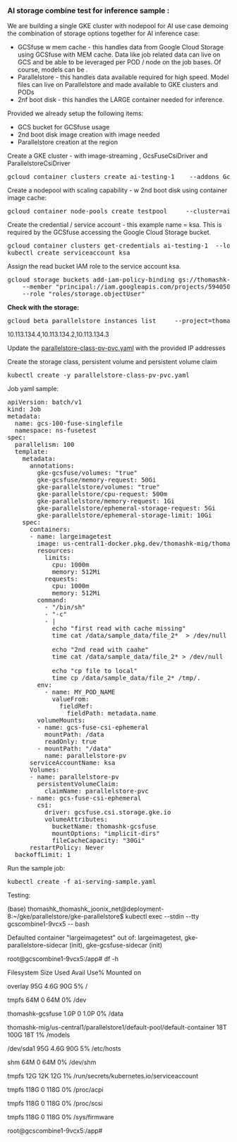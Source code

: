 <h3>AI storage combine test for inference sample :</h3>


<p>
We are building a single GKE cluster with nodepool for AI use case demoing the combination of storage options together for AI inference case: 
</p>
<ul>

<li>GCSfuse w mem cache  - this handles data from Google Cloud Storage using GCSfuse with MEM cache.  Data like job related data can live on GCS and be able to be leveraged per POD / node on the job bases. Of course, models can be . </li>

<li>Parallelstore - this handles data available required for high speed. Model files can live on Parallelstore and made available to GKE clusters and PODs</li>

<li>2nf boot disk - this handles the LARGE container needed for inference.  </li>
</ul>
<p>
Provided we already setup the following items:
</p>
<ul>

<li>GCS bucket for GCSfuse usage</li>

<li>2nd boot disk image creation with image needed</li>

<li>Parallelstore creation at the region</li>
</ul>
<p>
Create a GKE cluster - with image-streaming , GcsFuseCsiDriver and ParallelstoreCsiDriver
</p>



<pre class="prettyprint">gcloud container clusters create ai-testing-1    --addons GcsFuseCsiDriver     --addons=ParallelstoreCsiDriver    --cluster-version=1.30.5-gke.1443001     --location=us-central1   --workload-pool=thomashk-mig.svc.id.goog  --image-type="COS_CONTAINERD"  --enable-image-streaming  </pre>


<p>
Create a nodepool with scaling capability - w 2nd boot disk using container image cache:
</p>



<pre class="prettyprint">gcloud container node-pools create testpool     --cluster=ai-testing-1    --location=us-central1     --image-type="COS_CONTAINERD"     --enable-image-streaming --secondary-boot-disk=disk-image=projects/thomashk-mig/global/images/test-llama7b,mode=CONTAINER_IMAGE_CACHE  --machine-type=n1-standard-64 --enable-autoscaling --num-nodes 1 --min-nodes 1 --max-nodes 10 </pre>


<p>
Create the credential / service account - this example name = ksa.  This is required by the GCSfuse accessing the Google Cloud Storage bucket.
</p>



<pre class="prettyprint">gcloud container clusters get-credentials ai-testing-1  --location=us-central1
kubectl create serviceaccount ksa</pre>


<p>
Assign the read bucket IAM role to the service account ksa. 
</p>



<pre class="prettyprint">gcloud storage buckets add-iam-policy-binding gs://thomashk-gcsfuse \
    --member "principal://iam.googleapis.com/projects/594050280394/locations/global/workloadIdentityPools/thomashk-mig.svc.id.goog/subject/ns/default/sa/ksa" \
    --role "roles/storage.objectUser"</pre>


<p>
<strong>Check with the storage:</strong>
</p>



<pre class="prettyprint">gcloud beta parallelstore instances list     --project=thomashk-mig     --location=us-central1-a</pre>


<p>
10.113.134.4,10.113.134.2,10.113.134.3
</p>
<p>
Update the <a href="https://github.com/thomasnyc/gkestorage/blob/main/ai-sample/parallelstore-class-pv-pvc.yaml">parallelstore-class-pv-pvc.yaml</a> with the provided IP addresses
</p>
<p>
Create the storage class, persistent volume and persistent volume claim
</p>



<pre class="prettyprint">kubectl create -y parallelstore-class-pv-pvc.yaml</pre>


<p>
Job yaml sample:
</p>



<pre class="prettyprint">apiVersion: batch/v1
kind: Job
metadata:
  name: gcs-100-fuse-singlefile
  namespace: ns-fusetest
spec:
  parallelism: 100
  template:
    metadata:
      annotations:
        gke-gcsfuse/volumes: "true"
        gke-gcsfuse/memory-request: 50Gi
        gke-parallelstore/volumes: "true"
        gke-parallelstore/cpu-request: 500m
        gke-parallelstore/memory-request: 1Gi
        gke-parallelstore/ephemeral-storage-request: 5Gi
        gke-parallelstore/ephemeral-storage-limit: 10Gi
    spec:
      containers:
      - name: largeimagetest
        image: us-central1-docker.pkg.dev/thomashk-mig/thomashk-aitest/llama7bmodel
        resources:
          limits:
            cpu: 1000m
            memory: 512Mi
          requests:
            cpu: 1000m
            memory: 512Mi
        command:
          - "/bin/sh"
          - "-c"
          - |
            echo "first read with cache missing"
            time cat /data/sample_data/file_2*  > /dev/null

            echo "2nd read with caahe"
            time cat /data/sample_data/file_2* > /dev/null

            echo "cp file to local"
            time cp /data/sample_data/file_2* /tmp/.
        env:
          - name: MY_POD_NAME
            valueFrom:
              fieldRef:
                fieldPath: metadata.name
        volumeMounts:
        - name: gcs-fuse-csi-ephemeral
          mountPath: /data
          readOnly: true
        - mountPath: "/data"
          name: parallelstore-pv 
      serviceAccountName: ksa
      Volumes:
      - name: parallelstore-pv 
        persistentVolumeClaim:
          claimName: parallelstore-pvc
      - name: gcs-fuse-csi-ephemeral
        csi:
          driver: gcsfuse.csi.storage.gke.io
          volumeAttributes:
            bucketName: thomashk-gcsfuse
            mountOptions: "implicit-dirs"
            fileCacheCapacity: "30Gi"
      restartPolicy: Never
  backoffLimit: 1</pre>


<p>
Run the sample job: 
</p>



<pre class="prettyprint">kubectl create -f ai-serving-sample.yaml </pre>


<p>
Testing: 
</p>
<p>
(base) thomashk_thomashk_joonix_net@deployment-8:~/gke/parallelstore/gke-parallelstore$ kubectl exec --stdin --tty gcscombine1-9vcx5 -- bash
</p>
<p>
Defaulted container "largeimagetest" out of: largeimagetest, gke-parallelstore-sidecar (init), gke-gcsfuse-sidecar (init)
</p>
<p>
root@gcscombine1-9vcx5:/app# df -h
</p>
<p>
Filesystem                                                              Size  Used Avail Use% Mounted on
</p>
<p>
overlay                                                                  95G  4.6G   90G   5% /
</p>
<p>
tmpfs                                                                    64M     0   64M   0% /dev
</p>
<p>
thomashk-gcsfuse                                                        1.0P     0  1.0P   0% /data
</p>
<p>
thomashk-mig/us-central1/parallelstore1/default-pool/default-container   18T  100G   18T   1% /models
</p>
<p>
/dev/sda1                                                                95G  4.6G   90G   5% /etc/hosts
</p>
<p>
shm                                                                      64M     0   64M   0% /dev/shm
</p>
<p>
tmpfs                                                                    12G   12K   12G   1% /run/secrets/kubernetes.io/serviceaccount
</p>
<p>
tmpfs                                                                   118G     0  118G   0% /proc/acpi
</p>
<p>
tmpfs                                                                   118G     0  118G   0% /proc/scsi
</p>
<p>
tmpfs                                                                   118G     0  118G   0% /sys/firmware
</p>
<p>
root@gcscombine1-9vcx5:/app# 
</p>
<p>
